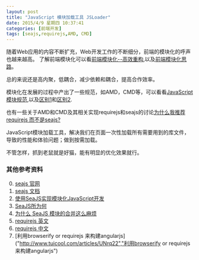 ```yaml
---
layout: post
title: "JavaScript 模块加载工具 JSLoader"
date: 2015/4/9 星期四 10:37:41 
categories: [前端开发]
tags: [seajs,requirejs,AMD, CMD]
---
```


随着Web应用的内容不断扩充，Web开发工作的不断细分，前端的模块化的呼声也越来越高。
了解前端模块化可以看[前端模块化--高效重构][0],以及[前端模块化思路][1]。

总的来说还是高内聚，低耦合，减少依赖和耦合，提高合作效率。

模块化在发展的过程中产出了一些规范，如AMD，CMD等，可以看看[JavaScript模块规范][5],以及[区别1][6]和[区别2][7].


也有一些关于AMD和CMD及其相关实现requirejs和seajs的讨论[为什么我推荐requirejs 而不是seajs?][8]

JavaScript模块加载工具，解决我们在页面一次性加载所有需要用到的库文件，导致的性能和体验问题；做到按需加载。

不管怎样，抓到老鼠就是好猫，能有明显的优化效果就行。

### 其他参考资料
0. [seajs 官网][2]
0. [seajs 文档][3]
0. [使用SeaJS实现模块化JavaScript开发][4]
0. [SeaJS所为何][11]
0. [为什么 SeaJS 模块的合并这么麻烦][12]
0. [requirejs 英文][9]
0. [requirejs 中文][10]
0. [利用browserify or requirejs 来构建angularjs]("http://www.tuicool.com/articles/UNrq22","利用browserify or requirejs 来构建angularjs")


[0]: http://kb.cnblogs.com/page/146573/ "前端模块化--高效重构"
[1]: http://kb.cnblogs.com/page/63687/ "前端模块化思路"
[2]: http://seajs.org/docs/ "seajs 官网"
[3]: http://seajs.org/docs/#docs "seajs 文档"
[4]: http://blog.codinglabs.org/articles/modularized-javascript-with-seajs.html "使用SeaJS实现模块化JavaScript开发"
[5]: http://blog.chinaunix.net/uid-26672038-id-4112229.html "JavaScript模块规范"
[6]: http://www.zhihu.com/question/20351507/answer/14859415 "AMD和CMD区别"
[7]: http://zhangyaochun.iteye.com/blog/1702625 "CMD和AMD区别"
[8]: http://blog.3gcnbeta.com/2014/05/27/%E4%B8%BA%E4%BB%80%E4%B9%88%E6%88%91%E6%8E%A8%E8%8D%90requirejs-%E8%80%8C%E4%B8%8D%E6%98%AFseajs/ "为什么我推荐requirejs 而不是seajs?"
[9]: http://requirejs.org/ "requirejs 英文网"
[10]: http://www.requirejs.cn/ "requirejs 中文网"
[11]: http://cyj.me/why-seajs/zh/ "Why SeaJS"
[12]: http://chaoskeh.com/blog/why-its-hard-to-combo-seajs-modules.html "为什么 SeaJS 模块的合并这么麻烦"